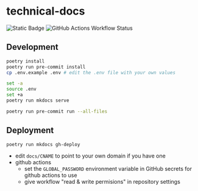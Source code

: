 # technical-docs
![Static Badge](https://img.shields.io/badge/python-3.12-brightgreen)
![GitHub Actions Workflow Status](https://img.shields.io/github/actions/workflow/status/jessepinkman9900/technical-docs/deploy.yaml)

## Development
```sh
poetry install
poetry run pre-commit install
cp .env.example .env # edit the .env file with your own values
```

```sh
set -a
source .env
set +a
poetry run mkdocs serve
```

```sh
poetry run pre-commit run --all-files
```

## Deployment
```sh
poetry run mkdocs gh-deploy
```

- edit `docs/CNAME` to point to your own domain if you have one
- github actions
    - set the `GLOBAL_PASSWORD` environment variable in GitHub secrets for github actions to use
    - give workflow "read & write permisions" in repository settings
